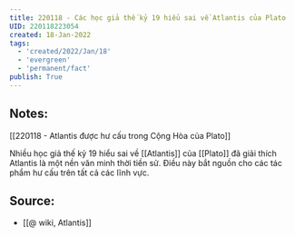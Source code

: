 ```yaml
---
title: 220118 - Các học giả thế kỷ 19 hiểu sai về Atlantis của Plato
UID: 220118223054
created: 18-Jan-2022
tags:
  - 'created/2022/Jan/18'
  - 'evergreen'
  - 'permanent/fact'
publish: True
---
```

## Notes:
[[220118 - Atlantis được hư cấu trong Cộng Hòa của Plato]]

Nhiều học giả thế kỷ 19 hiểu sai về [[Atlantis]] của [[Plato]] đã giải thích Atlantis là một nền văn minh thời tiền sử. Điều này bắt nguồn cho các tác phẩm hư cấu trên tất cả các lĩnh vực.

## Source:
- [[@ wiki, Atlantis]]


